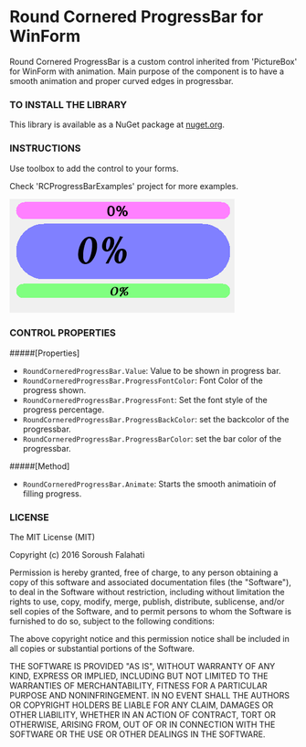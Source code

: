 # Round Cornered ProgressBar for WinForm
Round Cornered ProgressBar is a custom control inherited from 'PictureBox' for WinForm with animation.
Main purpose of the component is to have a smooth animation and proper curved edges in progressbar.

### TO INSTALL THE LIBRARY
This library is available as a NuGet package at [nuget.org](https://www.nuget.org/packages/RoundCornerProgressBar/).

### INSTRUCTIONS
Use toolbox to add the control to your forms.

Check 'RCProgressBarExamples' project for more examples.

![animation](/animation.gif?raw=true "animation")

### CONTROL PROPERTIES
#####[Properties]

* `RoundCorneredProgressBar.Value`: Value to be shown in progress bar.
* `RoundCorneredProgressBar.ProgressFontColor`: Font Color of the progress shown.
* `RoundCorneredProgressBar.ProgressFont`: Set the font style of the progress percentage.
* `RoundCorneredProgressBar.ProgressBackColor`: set the backcolor of the progressbar.
* `RoundCorneredProgressBar.ProgressBarColor`: set the bar color of the progressbar.

#####[Method]

* `RoundCorneredProgressBar.Animate`: Starts the smooth animatioin of filling progress.

### LICENSE
The MIT License (MIT)

Copyright (c) 2016 Soroush Falahati

Permission is hereby granted, free of charge, to any person obtaining a copy
of this software and associated documentation files (the "Software"), to deal
in the Software without restriction, including without limitation the rights
to use, copy, modify, merge, publish, distribute, sublicense, and/or sell
copies of the Software, and to permit persons to whom the Software is
furnished to do so, subject to the following conditions:

The above copyright notice and this permission notice shall be included in all
copies or substantial portions of the Software.

THE SOFTWARE IS PROVIDED "AS IS", WITHOUT WARRANTY OF ANY KIND, EXPRESS OR
IMPLIED, INCLUDING BUT NOT LIMITED TO THE WARRANTIES OF MERCHANTABILITY,
FITNESS FOR A PARTICULAR PURPOSE AND NONINFRINGEMENT. IN NO EVENT SHALL THE
AUTHORS OR COPYRIGHT HOLDERS BE LIABLE FOR ANY CLAIM, DAMAGES OR OTHER
LIABILITY, WHETHER IN AN ACTION OF CONTRACT, TORT OR OTHERWISE, ARISING FROM,
OUT OF OR IN CONNECTION WITH THE SOFTWARE OR THE USE OR OTHER DEALINGS IN THE
SOFTWARE.

